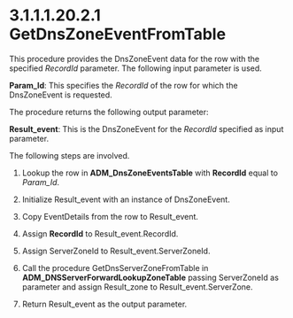 <html dir="LTR" xmlns:mshelp="http://msdn.microsoft.com/mshelp" xmlns:ddue="http://ddue.schemas.microsoft.com/authoring/2003/5" xmlns:xlink="http://www.w3.org/1999/xlink" xmlns:tool="http://www.microsoft.com/tooltip">
 <body>
 <div id="header">
 <h1 class="heading">3.1.1.1.20.2.1 GetDnsZoneEventFromTable</h1>
 </div>
 <div id="mainSection">
 <div id="mainBody">
 <div id="allHistory" class="saveHistory"></div>
 <div id="sectionSection0" class="section" name="collapseableSection">
 

<p>This procedure provides the DnsZoneEvent data for the row
with the specified <i>RecordId</i> parameter. The following input parameter is
used.</p>

<p><b>Param_Id</b>: This specifies the <i>RecordId</i>
of the row for which the DnsZoneEvent is requested.</p>

<p>The procedure returns the following output parameter:</p>

<p><b>Result_event</b>: This is the DnsZoneEvent for the
<i>RecordId</i> specified as input parameter.</p>

<p>The following steps are involved.</p>

<ol><li><p><span> </span>Lookup the row in
<b>ADM_DnsZoneEventsTable</b> with <b>RecordId</b> equal to <i>Param_Id</i>.</p>

</li><li><p><span> </span>Initialize
Result_event with an instance of DnsZoneEvent.</p>

</li><li><p><span> </span>Copy
EventDetails from the row to Result_event.</p>

</li><li><p><span> </span>Assign <b>RecordId</b>
to Result_event.RecordId.</p>

</li><li><p><span> </span>Assign
ServerZoneId to Result_event.ServerZoneId.</p>

</li><li><p><span> </span>Call the
procedure GetDnsServerZoneFromTable in <b>ADM_DNSServerForwardLookupZoneTable</b>
passing ServerZoneId as parameter and assign Result_zone to
Result_event.ServerZone.</p>

</li><li><p><span> </span>Return
Result_event as the output parameter.</p>

</li></ol>
 </div>
 </div>
 </div>
 </body>
</html>